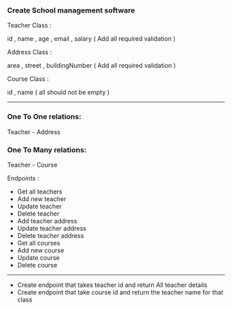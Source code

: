 
### Create School management software


Teacher Class :

id , name , age , email , salary ( Add all required validation )

Address Class :

area , street , buildingNumber ( Add all required validation )

Course Class :

id , name ( all should not be empty )


---
### One To One relations:

Teacher - Address

### One To Many relations:

Teacher - Course




Endpoints :

- Get all teachers
- Add new teacher
- Update teacher
- Delete teacher
- Add teacher address
- Update teacher address
- Delete teacher address
- Get all courses
- Add new course
- Update course
- Delete course


---
- Create endpoint that takes teacher id and return All teacher details
- Create endpoint that take course id and return the teacher name for that class


